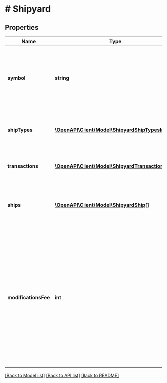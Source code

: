 # # Shipyard

## Properties

Name | Type | Description | Notes
------------ | ------------- | ------------- | -------------
**symbol** | **string** | The symbol of the shipyard. The symbol is the same as the waypoint where the shipyard is located. |
**shipTypes** | [**\OpenAPI\Client\Model\ShipyardShipTypesInner[]**](ShipyardShipTypesInner.md) | The list of ship types available for purchase at this shipyard. |
**transactions** | [**\OpenAPI\Client\Model\ShipyardTransaction[]**](ShipyardTransaction.md) | The list of recent transactions at this shipyard. | [optional]
**ships** | [**\OpenAPI\Client\Model\ShipyardShip[]**](ShipyardShip.md) | The ships that are currently available for purchase at the shipyard. | [optional]
**modificationsFee** | **int** | The fee to modify a ship at this shipyard. This includes installing or removing modules and mounts on a ship. In the case of mounts, the fee is a flat rate per mount. In the case of modules, the fee is per slot the module occupies. |

[[Back to Model list]](../../README.md#models) [[Back to API list]](../../README.md#endpoints) [[Back to README]](../../README.md)
